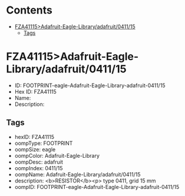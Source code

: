 



Contents
========

* [FZA41115>Adafruit-Eagle-Library/adafruit/0411/15](#fza41115adafruit-eagle-libraryadafruit041115)
	* [Tags](#tags)

# FZA41115>Adafruit-Eagle-Library/adafruit/0411/15

- ID: FOOTPRINT-eagle-Adafruit-Eagle-Library-adafruit-0411/15
- Hex ID: FZA41115
- Name: 
- Description: 

## Tags

- hexID: FZA41115
- oompType: FOOTPRINT
- oompSize: eagle
- oompColor: Adafruit-Eagle-Library
- oompDesc: adafruit
- oompIndex: 0411/15
- oompName: Adafruit-Eagle-Library/adafruit/0411/15
- description: &lt;b&gt;RESISTOR&lt;/b&gt;&lt;p&gt;
type 0411, grid 15 mm
- oompID: FOOTPRINT-eagle-Adafruit-Eagle-Library-adafruit-0411/15
